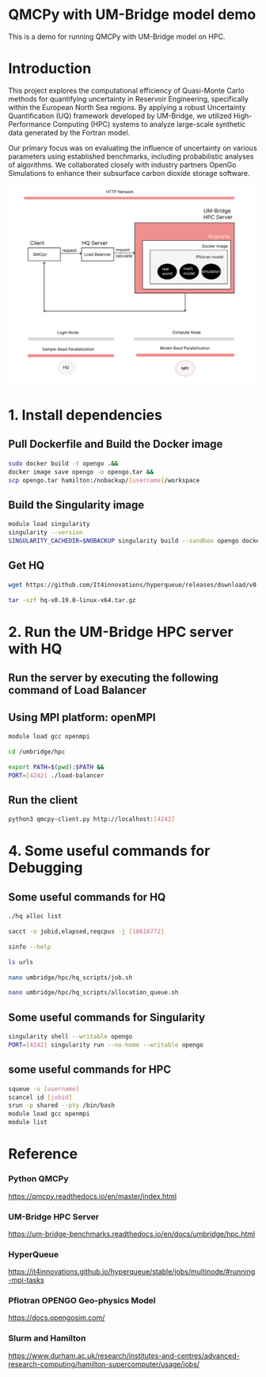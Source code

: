 # QMCPy with UM-Bridge model demo


This is a demo for running QMCPy with UM-Bridge model on HPC.

# Introduction
This project explores the computational efficiency of
Quasi-Monte Carlo methods for quantifying uncertainty 
in Reservoir Engineering, specifically within the 
European North Sea regions. By applying a robust Uncertainty Quantification (UQ) framework developed by UM-Bridge, we utilized High-Performance Computing (HPC) systems to analyze large-scale synthetic data generated by the
Fortran model.

Our primary focus was on evaluating the influence of
uncertainty on various parameters using established 
benchmarks, including probabilistic analyses of algorithms.
We collaborated closely with industry partners OpenGo Simulations to enhance their subsurface carbon dioxide storage software.

![UQ workflow](flowchart.png)

# 1. Install dependencies
## Pull Dockerfile and Build the Docker image 

``` bash
sudo docker build -t opengo .&&
docker image save opengo -o opengo.tar &&
scp opengo.tar hamilton:/nobackup/[username]/workspace
```


## Build the Singularity image 
``` bash
module load singularity
singularity --version
SINGULARITY_CACHEDIR=$NOBACKUP singularity build --sandbox opengo docker-archive://opengo.tar 
```

## Get HQ
``` bash
wget https://github.com/It4innovations/hyperqueue/releases/download/v0.19.0/hq-v0.19.0-linux-x64.tar.gz
```
``` bash
tar -xzf hq-v0.19.0-linux-x64.tar.gz
```


# 2. Run the UM-Bridge HPC server with HQ
## Run the server by executing the following command of Load Balancer
## Using MPI platform: openMPI
``` bash
module load gcc openmpi
```
``` bash
cd /umbridge/hpc
```
``` bash
export PATH=$(pwd):$PATH &&
PORT=[4242] ./load-balancer
```

## Run the client
``` bash
python3 qmcpy-client.py http://localhost:[4242]
```

# 4. Some useful commands for Debugging

## Some useful commands for HQ
``` bash
./hq alloc list
```
``` bash
sacct -o jobid,elapsed,reqcpus -j [10618772]
```
``` bash
sinfo --help
```
``` bash
ls urls
```
``` bash
nano umbridge/hpc/hq_scripts/job.sh
```
``` bash
nano umbridge/hpc/hq_scripts/allocation_queue.sh
```

## Some useful commands for Singularity
``` bash
singularity shell --writable opengo
PORT=[4242] singularity run --no-home --writable opengo
```

## some useful commands for HPC
``` bash
squeue -u [username]
scancel id [jobid]
srun -p shared --pty /bin/bash
module load gcc openmpi
module list
```


# Reference


### Python QMCPy
https://qmcpy.readthedocs.io/en/master/index.html

### UM-Bridge HPC Server
https://um-bridge-benchmarks.readthedocs.io/en/docs/umbridge/hpc.html

### HyperQueue 
https://it4innovations.github.io/hyperqueue/stable/jobs/multinode/#running-mpi-tasks

### Pflotran OPENGO Geo-physics Model
https://docs.opengosim.com/

### Slurm and Hamilton
https://www.durham.ac.uk/research/institutes-and-centres/advanced-research-computing/hamilton-supercomputer/usage/jobs/





